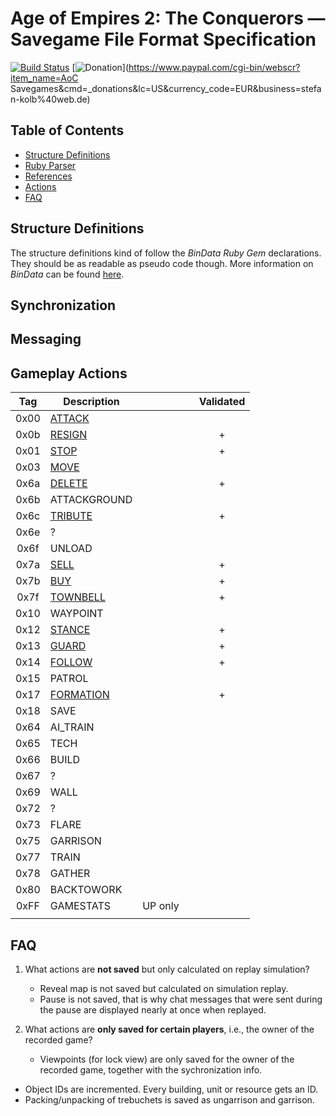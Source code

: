 # Age of Empires 2: The Conquerors &mdash; Savegame File Format Specification

[![Build Status](https://travis-ci.org/stefan-kolb/aoc-mgx-format.png)](https://travis-ci.org/stefan-kolb/aoc-mgx-format)
[![Donation](https://img.shields.io/badge/donate-paypal-orange.svg)](https://www.paypal.com/cgi-bin/webscr?item_name=AoC Savegames&cmd=_donations&lc=US&currency_code=EUR&business=stefan-kolb%40web.de)

## Table of Contents

* [Structure Definitions](#structure-definitions)
* [Ruby Parser](parser)
* [References](references)
* [Actions](#actions)
* [FAQ](#faq)

## Structure Definitions
The structure definitions kind of follow the *BinData Ruby Gem* declarations. They should be as readable as pseudo code though.
More information on *BinData* can be found [here](https://github.com/dmendel/bindata/wiki).

## Synchronization

## Messaging

## Gameplay Actions

|  Tag  | Description                                  |   |   | Validated |
|:-----:|----------------------------------------------|---|---|:---:|
| 0x00  | [ATTACK](spec/body/actions/00-attack.md)     |   |   |   |
| 0x0b  | [RESIGN](spec/body/actions/0b-resign.md)     |   |   | + |
| 0x01  | [STOP](spec/body/actions/01-stop.md)         |   |   | + |
| 0x03  | [MOVE](spec/body/actions/03-move.md)         |   |   |   |
| 0x6a  | [DELETE](spec/body/actions/6a-delete.md)     |   |   | + |
| 0x6b  | ATTACKGROUND |   |   |   |
| 0x6c  | [TRIBUTE](spec/body/actions/6c-tribute.md)   |   |   | + |
| 0x6e  | ?            |   |   |   |
| 0x6f  | UNLOAD       |   |   |   |
| 0x7a  | [SELL](spec/body/actions/7a-sell.md)         |   |   | + |
| 0x7b  | [BUY](spec/body/actions/7b-buy.md)           |   |   | + |
| 0x7f  | [TOWNBELL](spec/body/actions/7f-townbell.md) |   |   | + |
| 0x10  | WAYPOINT     |   |   |   |
| 0x12  | [STANCE](spec/body/actions/12-stance.md)        |   |   | + |
| 0x13  | [GUARD](spec/body/actions/13-guard.md)        |   |   | + |
| 0x14  | [FOLLOW](spec/body/actions/14-follow.md)       |   |   | + |
| 0x15  | PATROL       |   |   |   |
| 0x17  | [FORMATION](spec/body/actions/17-formation.md)    |   |   | + |
| 0x18  | SAVE         |   |   |   |
| 0x64  | AI_TRAIN     |   |   |   |
| 0x65  | TECH         |   |   |   |
| 0x66  | BUILD        |   |   |   |
| 0x67  | ?            |   |   |   |
| 0x69  | WALL         |   |   |   |
| 0x72  | ?            |   |   |   |
| 0x73  | FLARE        |   |   |   |
| 0x75  | GARRISON     |   |   |   |
| 0x77  | TRAIN        |   |   |   |
| 0x78  | GATHER       |   |   |   |
| 0x80  | BACKTOWORK   |   |   |   |
| 0xFF  | GAMESTATS    | UP only  |   |   |
|   |   |   |   |   |

## FAQ

1. What actions are __not saved__ but only calculated on replay simulation?
    - Reveal map is not saved but calculated on simulation replay.
    - Pause is not saved, that is why chat messages that were sent during the pause are displayed nearly at once when replayed.

2. What actions are __only saved for certain players__, i.e., the owner of the recorded game?
    - Viewpoints (for lock view) are only saved for the owner of the recorded game, together with the sychronization info.
    
- Object IDs are incremented. Every building, unit or resource gets an ID.
- Packing/unpacking of trebuchets is saved as ungarrison and garrison.